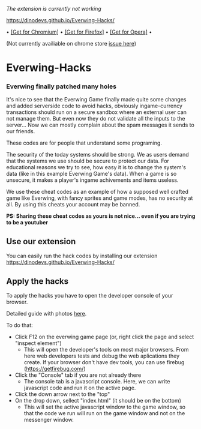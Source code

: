 *The extension is currently not working*

https://dinodevs.github.io/Everwing-Hacks/

•
[[Get for Chromium]](https://github.com/DinoDevs/Everwing-Hacks/releases/download/v2.1.6/EverWingHacks.v2.1.6.crx)
•
[[Get for Firefox]](https://github.com/DinoDevs/Everwing-Hacks/releases/download/v2.1.6/EverWingHacks.v2.1.6.xpi)
•
[[Get for Opera]](https://github.com/DinoDevs/Everwing-Hacks/releases/download/v2.1.6/EverWingHacks.v2.1.6.nex)
•

(Not currently availiable on chrome store [issue here](../../issues/26))

# Everwing-Hacks
### Everwing finally patched many holes

It's nice to see that the Everwing Game finally made quite some changes and added serverside code to avoid hacks, obviously ingame-currency transactions should run on a secure sandbox where an external user can not manage them. But even now they do not validate all the inputs to the server... Now we can mostly complain about the spam messages it sends to our friends.

These codes are for people that understand some programing.

The security of the today systems should be strong. We as users demand that the systems we use should be secure to protect our data. For educational reasons we try to see, how easy it is to change the system's data (like in this example Everwing Game's data). When a game is so unsecure, it makes a player's ingame achivements and items useless.

We use these cheat codes as an example of how a supposed well crafted game like Everwing, with fancy sprites and game modes, has no security at all. By using this cheats your account may be banned.

**PS: Sharing these cheat codes as yours is not nice... even if you are trying to be a youtuber**

## Use our extension
You can easily run the hack codes by installing our extension
https://dinodevs.github.io/Everwing-Hacks/

## Apply the hacks
To apply the hacks you have to open the developer console of your browser.

Detailed guide with photos [here](docs/guide.md).

To do that:
 - Click F12 on the everwing game page (or, right click the page and select "inspect element")
    - This will open the developer's tools on most major browsers. From here web developers tests and debug the web aplications they create. If your browser don't have dev tools, you can use firebug (https://getfirebug.com/)
 - Click the "Console" tab if you are not already there
    - The console tab is a javascript console. Here, we can write javascript code and run it on the active page.
 - Click the down arrow next to the "top"
 - On the drop down, sellect "index.html" (it should be on the bottom)
    - This will set the active javascript window to the game window, so that the code we run will run on the game window and not on the messenger window.

